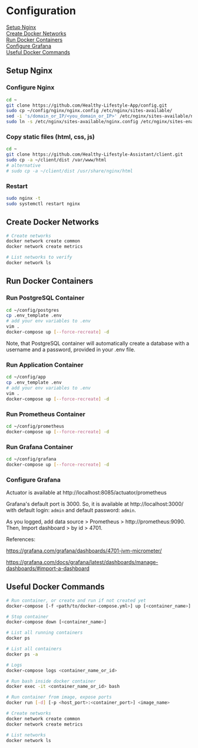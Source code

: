 # Configuration

[Setup Nginx](#setup-nginx)  
[Create Docker Networks](#create-docker-networks)    
[Run Docker Containers](#run-docker-containers)  
[Configure Grafana](#configure-grafana)  
[Useful Docker Commands](#useful-docker-commands)  

## Setup Nginx

### Configure Nginx

```sh
cd ~
git clone https://github.com/Healthy-Lifestyle-App/config.git
sudo cp ~/config/nginx/nginx.config /etc/nginx/sites-available/
sed -i 's/domain_or_IP/<you_domain_or_IP>' /etc/nginx/sites-available/nginx.config
sudo ln -s /etc/nginx/sites-available/nginx.config /etc/nginx/sites-enabled/
```

### Copy static files (html, css, js)

```sh
cd ~
git clone https://github.com/Healthy-Lifestyle-Assistant/client.git
sudo cp -a ~/client/dist /var/www/html
# alternative
# sudo cp -a ~/client/dist /usr/share/nginx/html
```

### Restart

```sh
sudo nginx -t
sudo systemctl restart nginx
```

## Create Docker Networks

```sh
# Create networks
docker network create common
docker network create metrics

# List networks to verify
docker network ls
```

## Run Docker Containers

### Run PostgreSQL Container

```sh
cd ~/config/postgres
cp .env_template .env
# add your env variables to .env
vim .
docker-compose up [--force-recreate] -d
```

Note, that PostgreSQL container will automatically create a database with a username and a password,
provided in your .env file.

### Run Application Container

```sh
cd ~/config/app
cp .env_template .env
# add your env variables to .env
vim .
docker-compose up [--force-recreate] -d
```

### Run Prometheus Container

```sh
cd ~/config/prometheus
docker-compose up [--force-recreate] -d
```

### Run Grafana Container

```sh
cd ~/config/grafana
docker-compose up [--force-recreate] -d
```

### Configure Grafana

Actuator is available at http://localhost:8085/actuator/prometheus

Grafana's default port is 3000. So, it is available at http://localhost:3000/
with default login: `admin` and default password: `admin`.

As you logged, add data source > Prometheus > http://prometheus:9090.
Then, Import dashboard > by id > 4701.

References: 

https://grafana.com/grafana/dashboards/4701-jvm-micrometer/

https://grafana.com/docs/grafana/latest/dashboards/manage-dashboards/#import-a-dashboard


## Useful Docker Commands

```sh
# Run container, or create and run if not created yet
docker-compose [-f <path/to/docker-compose.yml>] up [<container_name>] [--force-recreate] [-d]

# Stop container
docker-compose down [<container_name>]

# List all running containers
docker ps

# List all containers
docker ps -a

# Logs
docker-compose logs <container_name_or_id>

# Run bash inside docker container
docker exec -it <container_name_or_id> bash

# Run container from image, expose ports
docker run [-d] [-p <host_port>:<container_port>] <image_name>

# Create networks
docker network create common
docker network create metrics

# List networks
docker network ls
```
